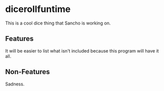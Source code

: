 # dicerollfuntime

This is a cool dice thing that Sancho is working on.

## Features

It will be easier to list what isn't included because this program will have it all.

## Non-Features

Sadness.
